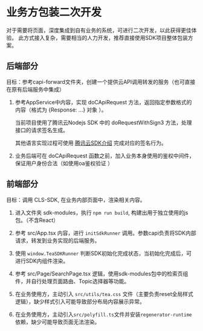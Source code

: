 
# 业务方包装二次开发
对于需要将页面，深度集成到自有业务的系统，可进行二次开发，以此获得更佳体验。
此方式接入复杂，需要相当的人力开发，推荐直接使用SDK项目整体包装方案。

## 后端部分
目标：参考capi-forward文件夹，创建一个提供云API调用转发的服务（也可直接在原有后端服务中集成）

1. 参考AppService中内容，实现 doCApiRequest 方法，返回指定参数格式的内容（格式为 {Response: ...} 对象 ）。

   当前项目使用了腾讯云Nodejs SDK 中的 doRequestWithSign3 方法，处理接口的请求签名生成。

   其他语言实现过程可使用 [腾讯云SDK介绍](https://cloud.tencent.com/document/sdk/Description) 完成对应的签名行为。

2. 业务后端可在 doCApiRequest 函数之前，加入业务本身使用的鉴权中间件，保证用户身份合法（如使用oa鉴权验证 ）

## 前端部分
目标：调用 CLS-SDK, 在业务内部页面中，渲染相关内容。
1. 进入文件夹 sdk-modules，执行 `npm run build`, 构建出用于独立使用的js包。（不含React）

2. 参考 src/App.tsx 内容，进行 `initSdkRunner` 调用。参数capi负责将SDK内部请求，转发到业务实现的后端服务。

3. 使用 `window.TeaSDKRunner` 判断SDK初始化完成状态，当初始化完成后，可进行SDK内组件渲染。 

4. 参考 src/Page/SearchPage.tsx 逻辑，使用sdk-modules包中的检索页组件，并自行处理页面路由、Topic选择器等功能。

5. 在业务使用方，主动引入 `src/utils/tea.css` 文件（主要负责reset全局样式逻辑），缺少样式引入可能导致部分布局内容展示异常。

6. 在业务使用方，主动引入`src/polyfill.ts`文件并安装`regenerator-runtime`依赖，缺少可能导致页面无法渲染。
